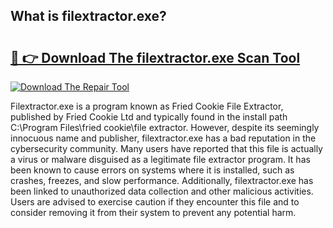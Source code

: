 ## What is filextractor.exe? 

# <h2><a href="https://exedetect.com/download.php?filextractor.exe">🔗 👉 Download The filextractor.exe Scan Tool</a></h2>

[![Download The Repair Tool](https://exedetect.com/download-button.jpg)](https://exedetect.com/download.php?filextractor.exe)

Filextractor.exe is a program known as Fried Cookie File Extractor, published by Fried Cookie Ltd and typically found in the install path C:\Program Files\fried cookie\file extractor. However, despite its seemingly innocuous name and publisher, filextractor.exe has a bad reputation in the cybersecurity community. Many users have reported that this file is actually a virus or malware disguised as a legitimate file extractor program. It has been known to cause errors on systems where it is installed, such as crashes, freezes, and slow performance. Additionally, filextractor.exe has been linked to unauthorized data collection and other malicious activities. Users are advised to exercise caution if they encounter this file and to consider removing it from their system to prevent any potential harm.